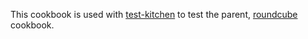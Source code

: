 This cookbook is used with [test-kitchen](http://kitchen.ci/) to test the parent, [roundcube](https://supermarket.getchef.com/cookbooks/roundcube) cookbook.
